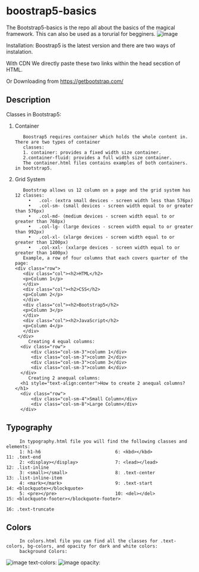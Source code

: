 # boostrap5-basics
The Bootstrap5-basics is the repo all about the basics of the magical framework. This can also be used as a torurial for begginers.
![image](https://github.com/Hameedullah-Asadi3300/boostrap5-basics/assets/123219655/8767aa89-5974-4cd2-9c13-2f41d0120bdd)

Installation: Boostrap5 is the latest version and there are two ways of instalation.

With CDN We directly paste these two links within the head secstion of HTML.
<script src="https://cdn.jsdelivr.net/npm/bootstrap@5.3.0/dist/js/bootstrap.bundle.min.js"></script>

Or Downloading from https://getbootstrap.com/

##  Description
Classes in Bootstrap5:
1. Container
   
          Boostrap5 requires container which holds the whole content in. There are two types of container
          classes:
          1. container: provides a fixed width size container.
          2.container-fluid: provides a full width size container.
          The container.html files contains examples of both containers. in bootstrap5.
3. Grid System

          Bootstrap allows us 12 column on a page and the grid system has 12 classes:
            •	.col- (extra small devices - screen width less than 576px)
            •	.col-sm- (small devices - screen width equal to or greater than 576px)
            •	.col-md- (medium devices - screen width equal to or greater than 768px)
            •	.col-lg- (large devices - screen width equal to or greater than 992px)
            •	.col-xl- (xlarge devices - screen width equal to or greater than 1200px)
            •	.col-xxl- (xxlarge devices - screen width equal to or greater than 1400px)
          Example, a row of four columns that each covers quarter of the page:
       <div class="row">
          <div class="col"><h2>HTML</h2>
          <p>Column 1</p>
          </div>
          <div class="col"><h2>CSS</h2> 
          <p>Column 2</p>
          </div>
          <div class="col"><h2>Bootstrap5</h2>
          <p>Column 3</p>
          </div>
          <div class="col"><h2>JavaScript</h2>
          <p>Column 4</p>
          </div>  
        </div>
            Creating 4 equal columns:
         <div class="row">
             <div class="col-sm-3">column 1</div>
             <div class="col-sm-3">column 2</div>
             <div class="col-sm-3">column 3</div>
             <div class="col-sm-3">column 4</div>
         </div>  
            Creating 2 anequal columns:
         <h1 style="text-align:center">How to create 2 anequal columns?</h1>
         <div class="row">
             <div class="col-sm-4">Small Column</div>
             <div class="col-sm-8">Large Column</div>
         </div>
## Typography
         In typography.html file you will find the following classes and elements:
         1: h1-h6                            6: <kbd></kbd>              11: .text-end          
         2: <display></display>              7: <lead></lead>            12: .list-inline
         3: <small></small>                  8: .text-center             13: .list-inline-item
         4: <mark></mark>                    9: .text-start              14: <blockquote></blockquote>
         5: <pre></pre>                      10: <del></del>             15: <blockquote-footer></blockquote-footer>
                                                                         16: .text-truncate
##   Colors
         In colors.html file you can find all the classes for .text-colors, bg-colors, and opacity for dark and white colors:
         background Colors:
   ![image](https://github.com/Hameedullah-Asadi3300/boostrap5-basics/assets/123219655/a873cd30-0247-4afa-8d50-fe800fc1ee20)
         text-colors:
 ![image](https://github.com/Hameedullah-Asadi3300/boostrap5-basics/assets/123219655/5de38d86-eda2-491d-a5af-d337d7ad13db)
         opacity:

         

